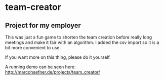 # team-creator
## Project for my employer
This was just a fun game to shorten the team creation before really long meetings and make it fair with an algorithm. I added the csv import so it is a bit more convenient to use. 

If you want more on this thing, please do it yourself.

A running demo can be seen here:
http://marcohaefner.de/projects/team_creator/

